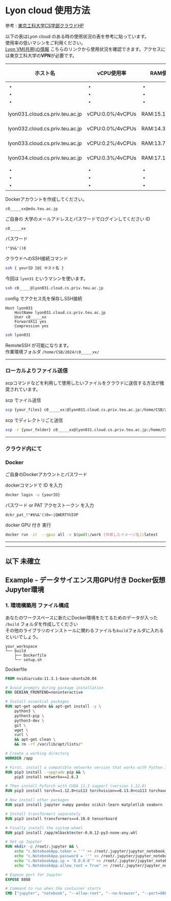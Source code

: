 # Lyon cloud 使用方法
参考 : [東京工科大学CS学部クラウドHP](https://sites.google.com/edu.teu.ac.jp/cscloud/)


以下の表はLyon cloud のある時の使用状況の表を参考に貼っています。  
使用率の低いマシンをご利用ください。  
[Lyon VM(共用)の情報](http://lyonreport.cloud.cs.priv.teu.ac.jp/report.php) こちらのリンクから使用状況を確認できます。アクセスには東京工科大学の**VPN**が必要です。  

| ホスト名 | vCPU使用率 | RAM使用率 | ディスク使用率 | GPU使用率 | GPU RAM使用率 |
|-|-|-|-|-|-|
| **・<br>・<br>・** | **・<br>・<br>・** | **・<br>・<br>・** | **・<br>・<br>・** | **・<br>・<br>・** | **・<br>・<br>・** |
| lyon031.cloud.cs.priv.teu.ac.jp | vCPU:0.0%/4vCPUs | RAM:15.1%/16GB | Disk:19.9%/421GB | GPU:0% | GPU RAM:0.4%/16GB |
| lyon032.cloud.cs.priv.teu.ac.jp | vCPU:0.0%/4vCPUs | RAM:14.3%/16GB | Disk:19.7%/421GB | GPU:0% | GPU RAM:0.4%/16GB |
| lyon033.cloud.cs.priv.teu.ac.jp | vCPU:0.2%/4vCPUs | RAM:13.7%/16GB | Disk:30.8%/421GB | GPU:0% | GPU RAM:0.4%/16GB |
| lyon034.cloud.cs.priv.teu.ac.jp | vCPU:0.3%/4vCPUs | RAM:17.1%/16GB | Disk:22.6%/421GB | GPU:0% | GPU RAM:6.5%/16GB |
| **・<br>・<br>・** | **・<br>・<br>・** | **・<br>・<br>・** | **・<br>・<br>・** | **・<br>・<br>・** | **・<br>・<br>・** |


Dockerアカウントを作成してください。
```
c0_____xx@edu.teu.ac.jp
```

ご自身の 大学のメールアドレスとパスワードでログインしてください
ID
```
c0_____xx
```
パスワード
```
!"$%&'()0
```

クラウドへのSSH接続コマンド
```bash
ssh { yourID }@{ ホスト名 }
```
今回は `lyon31` というマシンを使います。 
```bash
ssh c0_____@lyon031.cloud.cs.priv.teu.ac.jp
```

config でアクセス先を保存しSSH接続
```ssh
Host lyon031
    HostName lyon031.cloud.cs.priv.teu.ac.jp
    User c0_____xx
    ForwardX11 yes 
    Compression yes
```
```bash
ssh lyon031
```
RemoteSSH が可能になります。  
作業環境フォルダ `/home/CSB/2024/c0_____xx/`

---

### ローカルよりファイル送信
scpコマンドなどを利用して使用したいファイルをクラウドに送信する方法が推奨されています。  

scp でァイル送信  
```bash
scp {your_files} c0_____xx:@lyon031.cloud.cs.priv.teu.ac.jp:/home/CSB/2024/c0_____xx/
```

scp でディレクトリごと送信
```bash
scp -r {your_folder} c0_____xx@lyon031.cloud.cs.priv.teu.ac.jp:/home/CSB/2024/c0_____xx/
```

----

### クラウド内にて

### Docker
ご自身のDockerアカウントとパスワード

dockerコマンドで ID を入力
```bash
docker login -u {yourID}
```
パスワード or PAT アクセストークン を入力
```
dckr_pat_!"#$%&'()0=~|QWERTYUIOP
```

docker GPU 付き 実行
```bash
docker run -it  --gpus all -v $(pwd):/work [作成したイメージ名]:latest
```



----
----

## 以下 未確立
## Example - データサイエンス用GPU付き Docker仮想Jupyter環境 

### 1. 環境構築用 ファイル構成
あなたのワークスペースに新たにDocker環境をたてるためのデータが入った `/build` フォルダを作成してください  
その他のライブラリのインストールに関わるファイルも`build`フォルダに入れるといいでしょう。  
```
your_workspace
└── build
    ├── Dockerfile
    └── setup.sh
```

Dockerfile
```dockerfile name=Dockerfile
FROM nvidia/cuda:11.3.1-base-ubuntu20.04

# Avoid prompts during package installation
ENV DEBIAN_FRONTEND=noninteractive

# Install essential packages
RUN apt-get update && apt-get install -y \
    python3 \
    python3-pip \
    python3-dev \
    git \
    wget \
    curl \
    && apt-get clean \
    && rm -rf /var/lib/apt/lists/*

# Create a working directory
WORKDIR /app

# First, install a compatible networkx version that works with Python 3.8
RUN pip3 install --upgrade pip && \
    pip3 install networkx==2.6.3

# Then install PyTorch with CUDA 11.3 support (version 1.12.0)
RUN pip3 install torch==1.12.0+cu113 torchvision==0.13.0+cu113 torchaudio==0.12.0 --extra-index-url https://download.pytorch.org/whl/cu113

# Now install other packages
RUN pip3 install jupyter numpy pandas scikit-learn matplotlib seaborn 

# Install transformers separately
RUN pip3 install transformers==4.18.0 tensorboard 

# Finally install the custom wheel
RUN pip3 install /app/mlbacktester-0.0.12-py3-none-any.whl

# Set up Jupyter
RUN mkdir -p /root/.jupyter && \
    echo "c.NotebookApp.token = ''" >> /root/.jupyter/jupyter_notebook_config.py && \
    echo "c.NotebookApp.password = ''" >> /root/.jupyter/jupyter_notebook_config.py && \
    echo "c.NotebookApp.ip = '0.0.0.0'" >> /root/.jupyter/jupyter_notebook_config.py && \
    echo "c.NotebookApp.allow_root = True" >> /root/.jupyter/jupyter_notebook_config.py

# Expose port for Jupyter
EXPOSE 8888

# Command to run when the container starts
CMD ["jupyter", "notebook", "--allow-root", "--no-browser", "--port=8888", "--notebook-dir=/app/work"]
```


